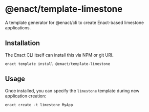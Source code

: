 # @enact/template-limestone

A template generator for @enact/cli to create Enact-based limestone applications.

## Installation

The Enact CLI itself can install this via NPM or git URI.
```
enact template install @enact/template-limestone
```

## Usage

Once installed, you can specify the `limestone` template during new application creation:
```
enact create -t limestone MyApp
```
